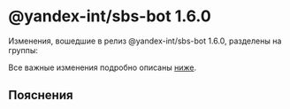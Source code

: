 # @yandex-int/sbs-bot 1.6.0

<!-- ЧЕЛОВЕЧЕСКОЕ ВСТУПЛЕНИЕ -->

Изменения, вошедшие в релиз @yandex-int/sbs-bot 1.6.0, разделены на группы:

Все важные изменения подробно описаны [ниже](#Пояснения).

## Пояснения

